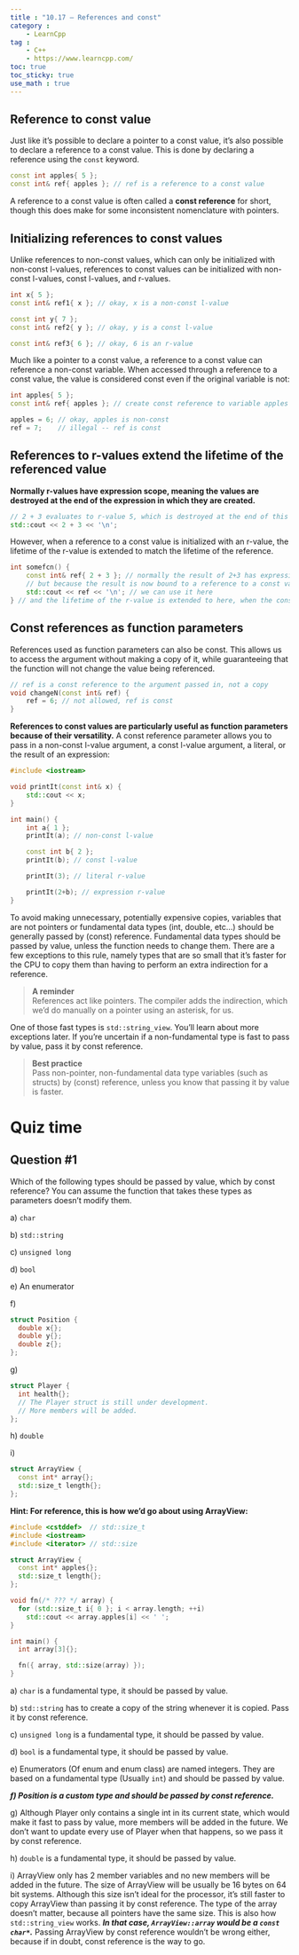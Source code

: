 ```yaml
---
title : "10.17 — References and const"
category :
    - LearnCpp
tag : 
    - C++
    - https://www.learncpp.com/
toc: true  
toc_sticky: true 
use_math : true
---
```




## Reference to const value

Just like it’s possible to declare a pointer to a const value, it’s also possible to declare a reference to a const value. This is done by declaring a reference using the `const` keyword.

```c++
const int apples{ 5 };
const int& ref{ apples }; // ref is a reference to a const value
```

A reference to a const value is often called a **const reference** for short, though this does make for some inconsistent nomenclature with pointers.


## Initializing references to const values

Unlike references to non-const values, which can only be initialized with non-const l-values, references to const values can be initialized with non-const l-values, const l-values, and r-values.

```c++
int x{ 5 };
const int& ref1{ x }; // okay, x is a non-const l-value

const int y{ 7 };
const int& ref2{ y }; // okay, y is a const l-value

const int& ref3{ 6 }; // okay, 6 is an r-value
```

Much like a pointer to a const value, a reference to a const value can reference a non-const variable. When accessed through a reference to a const value, the value is considered const even if the original variable is not:

```c++
int apples{ 5 };
const int& ref{ apples }; // create const reference to variable apples

apples = 6; // okay, apples is non-const
ref = 7;    // illegal -- ref is const
```


## References to r-values extend the lifetime of the referenced value

**Normally r-values have expression scope, meaning the values are destroyed at the end of the expression in which they are created.**

```c++
// 2 + 3 evaluates to r-value 5, which is destroyed at the end of this statement
std::cout << 2 + 3 << '\n'; 
```

However, when a reference to a const value is initialized with an r-value, the lifetime of the r-value is extended to match the lifetime of the reference.

```c++
int somefcn() {
    const int& ref{ 2 + 3 }; // normally the result of 2+3 has expression scope and is destroyed at the end of this statement
    // but because the result is now bound to a reference to a const value...
    std::cout << ref << '\n'; // we can use it here
} // and the lifetime of the r-value is extended to here, when the const reference dies
```


## Const references as function parameters

References used as function parameters can also be const. This allows us to access the argument without making a copy of it, while guaranteeing that the function will not change the value being referenced.

```c++
// ref is a const reference to the argument passed in, not a copy
void changeN(const int& ref) {
	ref = 6; // not allowed, ref is const
}
```

**References to const values are particularly useful as function parameters because of their versatility.** A const reference parameter allows you to pass in a non-const l-value argument, a const l-value argument, a literal, or the result of an expression:

```c++
#include <iostream>

void printIt(const int& x) {
    std::cout << x;
}

int main() {
    int a{ 1 };
    printIt(a); // non-const l-value

    const int b{ 2 };
    printIt(b); // const l-value

    printIt(3); // literal r-value

    printIt(2+b); // expression r-value
}
```

To avoid making unnecessary, potentially expensive copies, variables that are not pointers or fundamental data types (int, double, etc…) should be generally passed by (const) reference. Fundamental data types should be passed by value, unless the function needs to change them. There are a few exceptions to this rule, namely types that are so small that it’s faster for the CPU to copy them than having to perform an extra indirection for a reference.

>**A reminder**  
References act like pointers. The compiler adds the indirection, which we’d do manually on a pointer using an asterisk, for us.

One of those fast types is `std::string_view`. You’ll learn about more exceptions later. If you’re uncertain if a non-fundamental type is fast to pass by value, pass it by const reference.

>**Best practice**  
Pass non-pointer, non-fundamental data type variables (such as structs) by (const) reference, unless you know that passing it by value is faster.


# Quiz time

## Question #1

Which of the following types should be passed by value, which by const reference? You can assume the function that takes these types as parameters doesn’t modify them.

a) `char`         

b) `std::string`

c) `unsigned long`

d) `bool`

e) An enumerator

f) 

```c++
struct Position {
  double x{};
  double y{};
  double z{};
};
```

g)

```c++
struct Player {
  int health{};
  // The Player struct is still under development.
  // More members will be added.
};
```

h) `double`

i)

```c++
struct ArrayView {
  const int* array{};
  std::size_t length{};
};
```
**Hint: For reference, this is how we’d go about using ArrayView:**

```c++
#include <cstddef>  // std::size_t
#include <iostream>
#include <iterator> // std::size

struct ArrayView {
  const int* apples{};
  std::size_t length{};
};

void fn(/* ??? */ array) {
  for (std::size_t i{ 0 }; i < array.length; ++i)
    std::cout << array.apples[i] << ' ';
}

int main() {
  int array[3]{};

  fn({ array, std::size(array) });
}
```


a) `char` is a fundamental type, it should be passed by value.

b) `std::string` has to create a copy of the string whenever it is copied. Pass it by const reference.

c) `unsigned long` is a fundamental type, it should be passed by value.

d) `bool` is a fundamental type, it should be passed by value.

e) Enumerators (Of enum and enum class) are named integers. They are based on a fundamental type (Usually `int`) and should be passed by value.

***f) Position is a custom type and should be passed by const reference.***

g) Although Player only contains a single int in its current state, which would make it fast to pass by value, more members will be added in the future. We don’t want to update every use of Player when that happens, so we pass it by const reference.

h) `double` is a fundamental type, it should be passed by value.

i) ArrayView only has 2 member variables and no new members will be added in the future. The size of ArrayView will be usually be 16 bytes on 64 bit systems. Although this size isn’t ideal for the processor, it’s still faster to copy ArrayView than passing it by const reference. The type of the array doesn’t matter, because all pointers have the same size. This is also how `std::string_view` works. ***In that case, `ArrayView::array` would be a `const char*`.*** Passing ArrayView by const reference wouldn’t be wrong either, because if in doubt, const reference is the way to go.